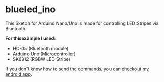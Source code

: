 # blueled_ino

This Sketch for Arduino Nano/Uno is made for controlling LED Stripes via Bluetooth.

**For thisexample I used:**
- HC-05 (Bluetooth module)
- Arduino Uno (Microcontroller)
- SK6812 (RGBW LED Stripe)

If you don't know how to send the commands, you can checkout [my android app](https://github.com/kappxl/Blueled).
